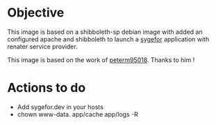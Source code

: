 # Objective

This image is based on a shibboleth-sp debian image with added an configured apache and shibboleth
to launch a [sygefor](https://github.com/sygefor/sygefor) application with renater service provider.

This image is based on the work of [peterm95018](https://github.com/peterm95018/docker-shibboleth). Thanks to him !

# Actions to do

- Add sygefor.dev in your hosts
- chown www-data. app/cache app/logs -R
